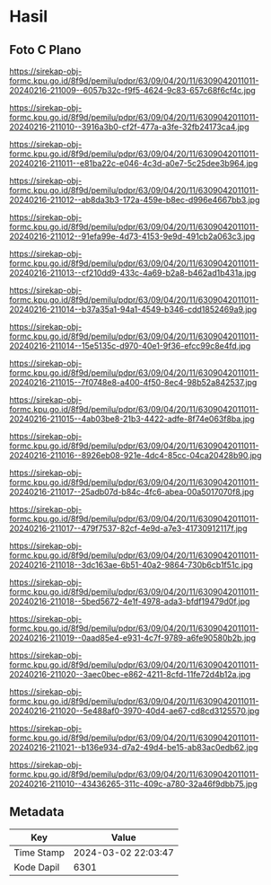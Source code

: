 # Hasil

## Foto C Plano

https://sirekap-obj-formc.kpu.go.id/8f9d/pemilu/pdpr/63/09/04/20/11/6309042011011-20240216-211009--6057b32c-f9f5-4624-9c83-657c68f6cf4c.jpg

https://sirekap-obj-formc.kpu.go.id/8f9d/pemilu/pdpr/63/09/04/20/11/6309042011011-20240216-211010--3916a3b0-cf2f-477a-a3fe-32fb24173ca4.jpg

https://sirekap-obj-formc.kpu.go.id/8f9d/pemilu/pdpr/63/09/04/20/11/6309042011011-20240216-211011--e81ba22c-e046-4c3d-a0e7-5c25dee3b964.jpg

https://sirekap-obj-formc.kpu.go.id/8f9d/pemilu/pdpr/63/09/04/20/11/6309042011011-20240216-211012--ab8da3b3-172a-459e-b8ec-d996e4667bb3.jpg

https://sirekap-obj-formc.kpu.go.id/8f9d/pemilu/pdpr/63/09/04/20/11/6309042011011-20240216-211012--91efa99e-4d73-4153-9e9d-491cb2a063c3.jpg

https://sirekap-obj-formc.kpu.go.id/8f9d/pemilu/pdpr/63/09/04/20/11/6309042011011-20240216-211013--cf210dd9-433c-4a69-b2a8-b462ad1b431a.jpg

https://sirekap-obj-formc.kpu.go.id/8f9d/pemilu/pdpr/63/09/04/20/11/6309042011011-20240216-211014--b37a35a1-94a1-4549-b346-cdd1852469a9.jpg

https://sirekap-obj-formc.kpu.go.id/8f9d/pemilu/pdpr/63/09/04/20/11/6309042011011-20240216-211014--15e5135c-d970-40e1-9f36-efcc99c8e4fd.jpg

https://sirekap-obj-formc.kpu.go.id/8f9d/pemilu/pdpr/63/09/04/20/11/6309042011011-20240216-211015--7f0748e8-a400-4f50-8ec4-98b52a842537.jpg

https://sirekap-obj-formc.kpu.go.id/8f9d/pemilu/pdpr/63/09/04/20/11/6309042011011-20240216-211015--4ab03be8-21b3-4422-adfe-8f74e063f8ba.jpg

https://sirekap-obj-formc.kpu.go.id/8f9d/pemilu/pdpr/63/09/04/20/11/6309042011011-20240216-211016--8926eb08-921e-4dc4-85cc-04ca20428b90.jpg

https://sirekap-obj-formc.kpu.go.id/8f9d/pemilu/pdpr/63/09/04/20/11/6309042011011-20240216-211017--25adb07d-b84c-4fc6-abea-00a5017070f8.jpg

https://sirekap-obj-formc.kpu.go.id/8f9d/pemilu/pdpr/63/09/04/20/11/6309042011011-20240216-211017--479f7537-82cf-4e9d-a7e3-41730912117f.jpg

https://sirekap-obj-formc.kpu.go.id/8f9d/pemilu/pdpr/63/09/04/20/11/6309042011011-20240216-211018--3dc163ae-6b51-40a2-9864-730b6cb1f51c.jpg

https://sirekap-obj-formc.kpu.go.id/8f9d/pemilu/pdpr/63/09/04/20/11/6309042011011-20240216-211018--5bed5672-4e1f-4978-ada3-bfdf19479d0f.jpg

https://sirekap-obj-formc.kpu.go.id/8f9d/pemilu/pdpr/63/09/04/20/11/6309042011011-20240216-211019--0aad85e4-e931-4c7f-9789-a6fe90580b2b.jpg

https://sirekap-obj-formc.kpu.go.id/8f9d/pemilu/pdpr/63/09/04/20/11/6309042011011-20240216-211020--3aec0bec-e862-4211-8cfd-11fe72d4b12a.jpg

https://sirekap-obj-formc.kpu.go.id/8f9d/pemilu/pdpr/63/09/04/20/11/6309042011011-20240216-211020--5e488af0-3970-40d4-ae67-cd8cd3125570.jpg

https://sirekap-obj-formc.kpu.go.id/8f9d/pemilu/pdpr/63/09/04/20/11/6309042011011-20240216-211021--b136e934-d7a2-49d4-be15-ab83ac0edb62.jpg

https://sirekap-obj-formc.kpu.go.id/8f9d/pemilu/pdpr/63/09/04/20/11/6309042011011-20240216-211010--43436265-311c-409c-a780-32a46f9dbb75.jpg


## Metadata

| Key        | Value               |
| ---------- | ------------------- |
| Time Stamp | 2024-03-02 22:03:47 |
| Kode Dapil | 6301                |




